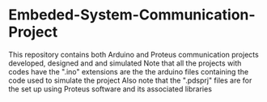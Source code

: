 # Embeded-System-Communication-Project

This repository contains both Arduino and Proteus communication projects developed, designed and and simulated Note that all the projects with codes have the ".ino" extensions are the the arduino files containing the code used to simulate the project Also note that the ".pdsprj" files are for the set up using Proteus software and its associated libraries
